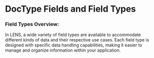 # DocType Fields and Field Types

### **Field Types Overview:**

In LENS, a wide variety of field types are available to accommodate different kinds of data and their respective use cases. Each field type is designed with specific data handling capabilities, making it easier to manage and organize information within your application.


<!--stackedit_data:
eyJoaXN0b3J5IjpbMTUyOTk1NzY1OSwtMTY2OTA1MzE3Nl19
-->
